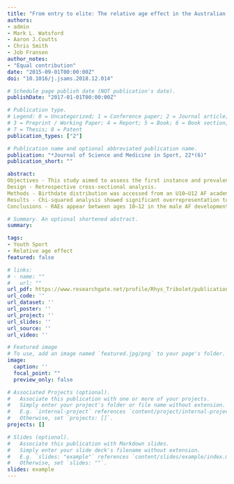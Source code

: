 ```yaml
---
title: "From entry to elite: The relative age effect in the Australian football talent pathway"
authors:
- admin
- Mark L. Watsford
- Aaron J.Coutts
- Chris Smith
- Job Fransen
author_notes:
- "Equal contribution"
date: "2015-09-01T00:00:00Z"
doi: "10.1016/j.jsams.2018.12.014"

# Schedule page publish date (NOT publication's date).
publishDate: "2017-01-01T00:00:00Z"

# Publication type.
# Legend: 0 = Uncategorized; 1 = Conference paper; 2 = Journal article;
# 3 = Preprint / Working Paper; 4 = Report; 5 = Book; 6 = Book section;
# 7 = Thesis; 8 = Patent
publication_types: ["2"]

# Publication name and optional abbreviated publication name.
publication: "*Journal of Science and Medicine in Sport, 22*(6)"
publication_short: ""

abstract: 
Objectives - This study aimed to assess the first instance and prevalence of the Relative Age Effect (RAE) in the male Australian Football (AF) talent development pathway through to the Australian Football League (AFL).
Design - Retrospective cross-sectional analysis.
Methods - Birthdate distribution was accessed from an U10–U12 AF academy trial (n = 514), U13–U19 AF academy players (n = 408), AFL state, national and international combines (n = 2989), AFL Rising Star nominees (n = 50) and the top ten AFL Brownlow vote recipients (n = 50) between 2013–2017.
Results - Chi-squared analysis showed significant overrepresentation to early born players in the selection year for both quartile and half-year compared to the previously known distribution at different stages of the talent pathway. Odds ratio demonstrated bias to players born in quartiles one and two of the selection year compared to players born in quartile four in every cohort examined.
Conclusions - RAEs appear between ages 10–12 in the male AF development pathway and continue to senior professional competition. RAEs are amplified as the competition for positions increases and at points where selection cut-offs occur. Interestingly, players receiving votes for the AFL’s best and fairest award were 12.6 times more likely to be born in the first half of the year. This may suggest a latent effect, which has long term benefits for relatively older players. Nonetheless, the RAE affects career progression in a male AF talent pathway.

# Summary. An optional shortened abstract.
summary: 

tags:
- Youth Sport
- Relative age effect
featured: false

# links:
# - name: ""
#   url: ""
url_pdf: https://www.researchgate.net/profile/Rhys_Tribolet/publication/329901406_From_entry_to_elite_The_relative_age_effect_in_the_Australian_football_talent_pathway/links/5c29544a458515a4c7029c1e/From-entry-to-elite-The-relative-age-effect-in-the-Australian-football-talent-pathway.pdf
url_code: ''
url_dataset: ''
url_poster: ''
url_project: ''
url_slides: ''
url_source: ''
url_video: ''

# Featured image
# To use, add an image named `featured.jpg/png` to your page's folder. 
image:
  caption: ''
  focal_point: ""
  preview_only: false

# Associated Projects (optional).
#   Associate this publication with one or more of your projects.
#   Simply enter your project's folder or file name without extension.
#   E.g. `internal-project` references `content/project/internal-project/index.md`.
#   Otherwise, set `projects: []`.
projects: []

# Slides (optional).
#   Associate this publication with Markdown slides.
#   Simply enter your slide deck's filename without extension.
#   E.g. `slides: "example"` references `content/slides/example/index.md`.
#   Otherwise, set `slides: ""`.
slides: example
---
```

